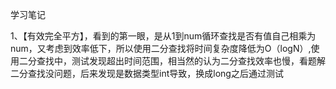 学习笔记

1、【有效完全平方】，看到的第一眼，是从1到num循环查找是否有值自己相乘为num，又考虑到效率低下，所以使用二分查找将时间复杂度降低为O（logN）,使用二分查找中，测试发现超出时间范围，相当然的认为二分查找效率也慢，看题解二分查找没问题，后来发现是数据类型int导致，换成long之后通过测试